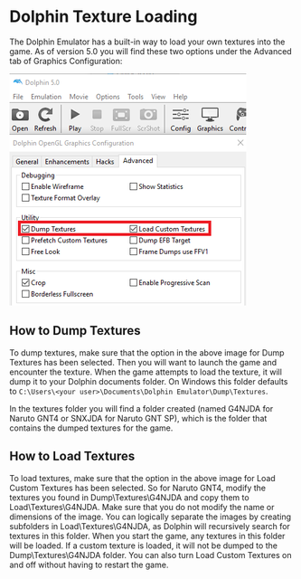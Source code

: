 # Dolphin Texture Loading

The Dolphin Emulator has a built-in way to load your own textures into the game. As of version 5.0 you will find these two options under the Advanced tab of Graphics Configuration:

![Dolphin Load/Dump Textures](/general/images/tools/dolphin_load_dump_textures.png?raw=true "Dolphin Load/Dump Textures")

## How to Dump Textures

To dump textures, make sure that the option in the above image for Dump Textures has been selected. Then you will want to launch the game and encounter the texture. When the game attempts to load the texture, it will dump it to your Dolphin documents folder. On Windows this folder defaults to `C:\Users\<your user>\Documents\Dolphin Emulator\Dump\Textures`.

In the textures folder you will find a folder created (named G4NJDA for Naruto GNT4 or SNXJDA for Naruto GNT SP), which is the folder that contains the dumped textures for the game.

## How to Load Textures

To load textures, make sure that the option in the above image for Load Custom Textures has been selected. So for Naruto GNT4, modify the textures you found in Dump\Textures\G4NJDA and copy them to Load\Textures\G4NJDA. Make sure that you do not modify the name or dimensions of the image. You can logically separate the images by creating subfolders in Load\Textures\G4NJDA, as Dolphin will recursively search for textures in this folder. When you start the game, any textures in this folder will be loaded. If a custom texture is loaded, it will not be dumped to the Dump\Textures\G4NJDA folder. You can also turn Load Custom Textures on and off without having to restart the game.